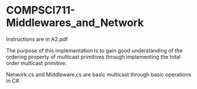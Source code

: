# COMPSCI711-Middlewares_and_Network

Instructions are in A2.pdf

The purpose of this implementation is to gain good understanding of the ordering property of multicast primitives through implementing the total order multicast primitive.

Network.cs and Middleware.cs are basic multicast through basic operations in C#.
